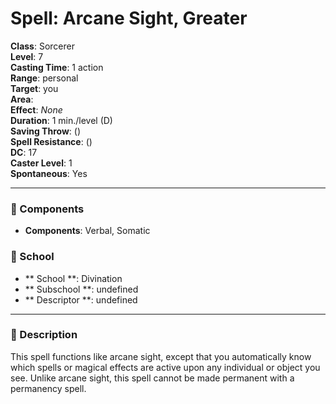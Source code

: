 
# Spell: Arcane Sight, Greater
**Class**: Sorcerer  
**Level**: 7  
**Casting Time**: 1 action  
**Range**: personal  
**Target**: you  
**Area**:   
**Effect**: _None_  
**Duration**: 1 min./level (D)  
**Saving Throw**:  ()  
**Spell Resistance**:  ()  
**DC**: 17  
**Caster Level**: 1  
**Spontaneous**: Yes

---

### 🔮 Components
- **Components**: Verbal, Somatic

### 🏫 School
- ** School **: Divination
- ** Subschool **: undefined
- ** Descriptor **: undefined
---

### 📜 Description
This spell functions like arcane sight, except that you automatically know which spells or magical effects are active upon any individual or object you see. Unlike arcane sight, this spell cannot be made permanent with a permanency spell.
